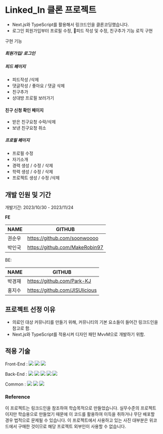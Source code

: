 # Linked_In 클론 프로젝트
- Next.js와 TypeScript를 활용해서 링크드인을 클론코딩했습니다.
- 로그인 회원가입부터 프로필 수정, 피드 작성 및 수정, 친구추가 기능 로직 구현
 
구현 기능
##### 회원가입/ 로그인
##### 피드 페이지
- 피드작성 /삭제 
- 댓글작성 / 좋아요 / 댓글 삭제
- 친구추가
- 상대방 프로필 보러가기
#### 친구 신청 확인 페이지
- 받은 친구요청 수락/삭제
- 보낸 친구요청 취소
##### 프로필 페이지
- 프로필 수정
- 자기소개
- 경력 생성 / 수정 / 삭제
- 학력 생성 / 수정 / 삭제
-  프로젝트 생성 / 수정 /삭제


## 개발 인원 및 기간
개발기간: 2023/10/30 - 2023/11/24

**FE**


| NAME | GITHUB |
| ------------- | ------------- |
| 권순우 | https://github.com/soonwoooo | 
| 박인국 | https://github.com/MakeRobin97 | 


BE:

| NAME | GITHUB |
| ------------- | ------------- |
| 박경재  | https://github.com/Park-KJ  |
| 홍지수  | https://github.com/JISUlicious |




## 프로젝트 선정 이유
- 의료인 대상 커뮤니티를 만들기 위해, 커뮤니티의 기본 요소들이 들어간 링크드인을 참고로 함.
- Next.js와 TypeScript를 적용시켜 디자인 패턴 MvvM으로 개발하기 위함.




## 적용 기술
Front-End : <img src="https://img.shields.io/badge/html5-E34F26?style=for-the-badge&logo=html5&logoColor=white"> 
  <img src="https://img.shields.io/badge/css-1572B6?style=for-the-badge&logo=css3&logoColor=white"> 
 <img src="https://img.shields.io/badge/react-61DAFB?style=for-the-badge&logo=react&logoColor=black"> 

Back-End :  <img src="https://img.shields.io/badge/javascript-F7DF1E?style=for-the-badge&logo=javascript&logoColor=black"> 
<img src="https://img.shields.io/badge/node.js-339933?style=for-the-badge&logo=Node.js&logoColor=white">
   <img src="https://img.shields.io/badge/mysql-4479A1?style=for-the-badge&logo=mysql&logoColor=white"> 
  <img src="https://img.shields.io/badge/express-000000?style=for-the-badge&logo=express&logoColor=white">
   <img src="https://img.shields.io/badge/.env-ECD53F?style=for-the-badge&logo=.env&logoColor=white">

Common : 
  <img src="https://img.shields.io/badge/github-181717?style=for-the-badge&logo=github&logoColor=white">
  <img src="https://img.shields.io/badge/git-F05032?style=for-the-badge&logo=git&logoColor=white">
   <img src="https://img.shields.io/badge/trello-0052CC?style=for-the-badge&logo=trello&logoColor=white">
  
   



### Reference
이 프로젝트는 링크드인을 참조하여 학습목적으로 만들었습니다.
실무수준의 프로젝트이지만 학습용으로 만들었기 때문에 이 코드를 활용하여 이득을 취하거나 무단 배포할 경우 법적으로 문제될 수 있습니다.
이 프로젝트에서 사용하고 있는 사진 대부분은 위코드에서 구매한 것이므로 해당 프로젝트 외부인이 사용할 수 없습니다.






